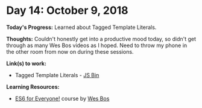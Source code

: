 # Day 14: October 9, 2018

**Today's Progress:** Learned about Tagged Template Literals.

**Thoughts:** Couldn't honestly get into a productive mood today, so didn't get through as many Wes Bos videos as I hoped. Need to throw my phone in the other room from now on during these sessions.

**Link(s) to work:**
* Tagged Template Literals - [JS Bin](https://jsbin.com/tequkelobo/edit?js,console)

**Learning Resources:**
* [ES6 for Everyone!](https://es6.io/) course by [Wes Bos](https://wesbos.com/)
